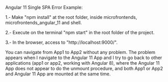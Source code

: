 Angular 11 Single SPA Error Example:

1.- Make "npm install" at the root folder, inside microfrontends, microfrontends_angular_11 and shell.

2.- Execute on the terminal "npm start" in the root folder of the project.

3.- In the browser, access to "http://localhost:9000/".

You can navigate from App1 to App2 without any problem. The problem appears when I navigate to the Angular 11 App and I try to go back to other applications (app1 or app2, working with Angular 8), where the Angular 11 App does not appear to do the unmount procedure, and both App1 or App2 and Angular 11 App are mounted at the same time.
